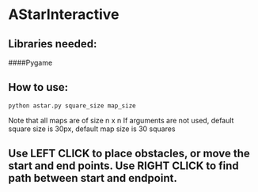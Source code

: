 # AStarInteractive

## Libraries needed: 
####Pygame

## How to use:
```
python astar.py square_size map_size
```
Note that all maps are of size n x n 
If arguments are not used, default square size is 30px, default map size is 30 squares

## Use LEFT CLICK to place obstacles, or move the start and end points. Use RIGHT CLICK to find path between start and endpoint.

